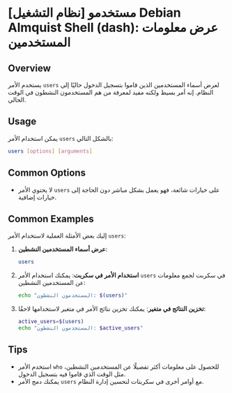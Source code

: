 # [نظام التشغيل] مستخدمو Debian Almquist Shell (dash): عرض معلومات المستخدمين

## Overview
يستخدم الأمر `users` لعرض أسماء المستخدمين الذين قاموا بتسجيل الدخول حاليًا إلى النظام. إنه أمر بسيط ولكنه مفيد لمعرفة من هم المستخدمون النشطون في الوقت الحالي.

## Usage
يمكن استخدام الأمر `users` بالشكل التالي:

```bash
users [options] [arguments]
```

## Common Options
- لا يحتوي الأمر `users` على خيارات شائعة، فهو يعمل بشكل مباشر دون الحاجة إلى خيارات إضافية.

## Common Examples
إليك بعض الأمثلة العملية لاستخدام الأمر `users`:

1. **عرض أسماء المستخدمين النشطين**:
   ```bash
   users
   ```

2. **استخدام الأمر في سكربت**:
   يمكنك استخدام الأمر `users` في سكربت لجمع معلومات عن المستخدمين النشطين:
   ```bash
   echo "المستخدمون النشطون: $(users)"
   ```

3. **تخزين النتائج في متغير**:
   يمكنك تخزين نتائج الأمر في متغير لاستخدامها لاحقًا:
   ```bash
   active_users=$(users)
   echo "المستخدمون النشطون: $active_users"
   ```

## Tips
- استخدم الأمر `who` للحصول على معلومات أكثر تفصيلًا عن المستخدمين النشطين، مثل الوقت الذي قاموا فيه بتسجيل الدخول.
- يمكنك دمج الأمر `users` مع أوامر أخرى في سكربتات لتحسين إدارة النظام.